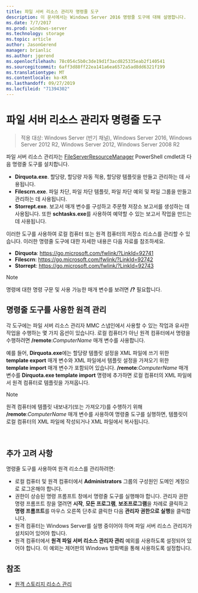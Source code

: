 ```yaml
---
title: 파일 서버 리소스 관리자 명령줄 도구
description: 이 문서에서는 Windows Server 2016 명령줄 도구에 대해 설명합니다.
ms.date: 7/7/2017
ms.prod: windows-server
ms.technology: storage
ms.topic: article
author: JasonGerend
manager: brianlic
ms.author: jgerend
ms.openlocfilehash: 78c054c5b0c3de19d1f3acd825335eab2f140541
ms.sourcegitcommit: 6aff3d88ff22ea141a6ea6572a5ad8dd6321f199
ms.translationtype: MT
ms.contentlocale: ko-KR
ms.lasthandoff: 09/27/2019
ms.locfileid: "71394302"
---
```

# <a name="file-server-resource-manager-command-line-tools"></a>파일 서버 리소스 관리자 명령줄 도구

> 적용 대상: Windows Server (반기 채널), Windows Server 2016, Windows Server 2012 R2, Windows Server 2012, Windows Server 2008 R2

파일 서버 리소스 관리자는 [FileServerResourceManager](https://technet.microsoft.com/itpro/powershell/windows/fileserverresourcemanager/fileserverresourcemanager) PowerShell cmdlet과 다음 명령줄 도구를 설치합니다.

-   **Dirquota.exe**. 할당량, 할당량 자동 적용, 할당량 템플릿을 만들고 관리하는 데 사용됩니다.
-   **Filescrn.exe**. 파일 차단, 파일 차단 템플릿, 파일 차단 예외 및 파일 그룹을 만들고 관리하는 데 사용됩니다.
-   **Storrept.exe**. 보고서 매개 변수를 구성하고 주문형 저장소 보고서를 생성하는 데 사용됩니다. 또한 **schtasks.exe**를 사용하여 예약할 수 있는 보고서 작업을 만드는 데 사용됩니다.

이러한 도구를 사용하여 로컬 컴퓨터 또는 원격 컴퓨터의 저장소 리소스를 관리할 수 있습니다. 이러한 명령줄 도구에 대한 자세한 내용은 다음 자료를 참조하세요.

-   **Dirquota**: <https://go.microsoft.com/fwlink/?LinkId=92741>
-   **Filescrn**: <https://go.microsoft.com/fwlink/?LinkId=92742>
-   **Storrept**: <https://go.microsoft.com/fwlink/?LinkId=92743>


> [!Note]
> 명령에 대한 명령 구문 및 사용 가능한 매개 변수를 보려면 <strong>/?</strong> 필요합니다.


## <a name="remote-management-using-the-command-line-tools"></a>명령줄 도구를 사용한 원격 관리

각 도구에는 파일 서버 리소스 관리자 MMC 스냅인에서 사용할 수 있는 작업과 유사한 작업을 수행하는 몇 가지 옵션이 있습니다. 로컬 컴퓨터가 아닌 원격 컴퓨터에서 명령을 수행하려면 **/remote**:*ComputerName* 매개 변수를 사용합니다.

예를 들어, **Dirquota.exe**에는 할당량 템플릿 설정을 XML 파일에 쓰기 위한 **template export** 매개 변수와 XML 파일에서 템플릿 설정을 가져오기 위한 **template import** 매개 변수가 포함되어 있습니다. **/remote**:*ComputerName* 매개 변수를 **Dirquota.exe template import** 명령에 추가하면 로컬 컴퓨터의 XML 파일에서 원격 컴퓨터로 템플릿을 가져옵니다.

> [!Note]
> 원격 컴퓨터에 템플릿 내보내기(또는 가져오기)를 수행하기 위해 **/remote**:<em>ComputerName</em> 매개 변수를 사용하여 명령줄 도구를 실행하면, 템플릿이 로컬 컴퓨터의 XML 파일에 작성되거나 XML 파일에서 복사됩니다.

<br />

## <a name="additional-considerations"></a>추가 고려 사항 

명령줄 도구를 사용하여 원격 리소스를 관리하려면:

-   로컬 컴퓨터 및 원격 컴퓨터에서 **Administrators** 그룹의 구성원인 도메인 계정으로 로그온해야 합니다.
-   권한이 상승된 명령 프롬프트 창에서 명령줄 도구를 실행해야 합니다. 관리자 권한 명령 프롬프트 창을 열려면 **시작**, **모든 프로그램**, **보조프로그램**을 차례로 클릭하고 **명령 프롬프트**를 마우스 오른쪽 단추로 클릭한 다음 **관리자 권한으로 실행**을 클릭합니다.
-   원격 컴퓨터는 Windows Server를 실행 중이어야 하며 파일 서버 리소스 관리자가 설치되어 있어야 합니다.
-   원격 컴퓨터에서 **원격 파일 서버 리소스 관리자 관리** 예외를 사용하도록 설정되어 있어야 합니다. 이 예외는 제어판의 Windows 방화벽을 통해 사용하도록 설정합니다.


## <a name="see-also"></a>참조

-   [원격 스토리지 리소스 관리](managing-remote-storage-resources.md)